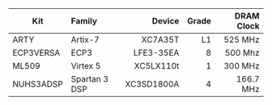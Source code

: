 | Kit       | Family        | Device     | Grade | DRAM Clock |
| --------- |:--------------|-----------:| -----:| ----------:|
| ARTY      | Artix-7       | XC7A35T    | L1    |  525   MHz |
| ECP3VERSA | ECP3          | LFE3-35EA  | 8     |  500   Mhz |
| ML509     | Virtex 5      | XC5LX110t  | 1     |  300   MHz |
| NUHS3ADSP | Spartan 3 DSP | XC3SD1800A | 4     |  166.7 MHz |

